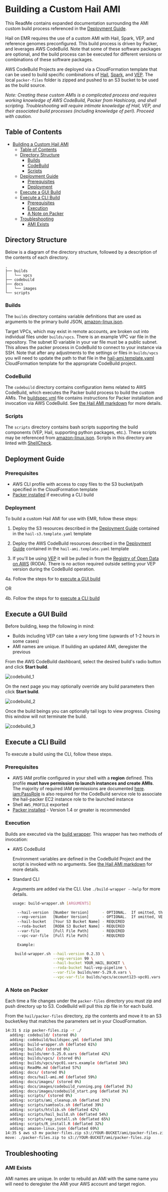 # Building a Custom Hail AMI

This ReadMe contains expanded documentation surrounding the AMI custom build process referenced in the [Deployment Guide](/readme.md#deployment-guide).

Hail on EMR requires the use of a custom AMI with Hail, Spark, VEP, and reference genomes preconfigured.  This build process is driven by Packer, and leverages AWS CodeBuild.  Note that some of these software packages are optional, and the build process can be executed for different versions or combinations of these software packages.

AWS CodeBuild Projects are deployed via a CloudFormation template that can be used to build specific combinations of [Hail](https://hail.is), [Spark](https://docs.aws.amazon.com/emr/latest/ReleaseGuide/emr-spark.html), and [VEP](https://useast.ensembl.org/info/docs/tools/vep/index.html).  The local `packer-files` folder is zipped and pushed to an S3 bucket to be used as the build source.

_Note:  Creating these custom AMIs is a complicated process and requires working knowledge of AWS CodeBuild, Packer from Hashicorp, and shell scripting.  Troubleshooting will require intimate knowledge of Hail, VEP, and their associated build processes (including knowledge of perl).  Proceed with caution._

## Table of Contents

- [Building a Custom Hail AMI](#building-a-custom-hail-ami)
  - [Table of Contents](#table-of-contents)
  - [Directory Structure](#directory-structure)
    - [Builds](#builds)
    - [CodeBuild](#codebuild)
    - [Scripts](#scripts)
  - [Deployment Guide](#deployment-guide)
    - [Prerequisites](#prerequisites)
    - [Deployment](#deployment)
  - [Execute a GUI Build](#execute-a-gui-build)
  - [Execute a CLI Build](#execute-a-cli-build)
    - [Prerequisites](#prerequisites-1)
    - [Execution](#execution)
    - [A Note on Packer](#a-note-on-packer)
  - [Troubleshooting](#troubleshooting)
    - [AMI Exists](#ami-exists)

## Directory Structure

Below is a diagram of the directory structure, followed by a description of the contents of each directory.

```tree -L 3
.
├── builds
│   └── vpcs
├── codebuild
├── docs
│   └── images
└── scripts
```

### Builds

The `builds` directory contains variable definitions that are used as arguments to the primary build JSON, [amazon-linux.json](amazon-linux.json).

Target VPCs, which may exist in remote accounts, are broken out into individual files under `builds/vpcs`.  There is an example VPC var file in the repository.  The subnet ID variable in your var file must be a public subnet.  This allows the packer process in CodeBuild to connect to your instance via SSH.   Note that after any adjustments to the settings or files in `builds/vpcs` you will need to update the path to that file in the [hail-ami.template.yaml](../hail-ami.template.yaml) CloudFormation template for the appropriate CodeBuild project.

### CodeBuild

The `codebuild` directory contains configuration items related to AWS CodeBuild, which executes the Packer build process to build the custom AMIs.  The [buildspec.yml](codebuild/buildspec.yml) file contains instructions for Packer installation and invocation via AWS CodeBuild.  See [the Hail AMI markdown](docs/hail-ami.md) for more details.

### Scripts

The `scripts` directory contains bash scripts supporting the build components (VEP, Hail, supporting python packages, etc.).  These scripts may be referenced from [amazon-linux.json](amazon-linux.json).  Scripts in this directory are linted with [ShellCheck](https://github.com/koalaman/shellcheck).

## Deployment Guide

### Prerequisites

- AWS CLI profile with access to copy files to the S3 bucket/path specified in the CloudFormation template
- [Packer installed](https://www.packer.io/downloads.html) if executing a CLI build

### Deployment

To build a custom Hail AMI for use with EMR, follow these steps:

1. Deploy the S3 resources described in the [Deployment Guide](/readme.md#deployment-guide) contained in the `hail-s3.template.yaml` template

2. Deploy the AWS CodeBuild resources described in the [Deployment Guide](/readme.md#deployment-guide) contained in the `hail-ami.template.yaml` template

3. If you'll be using [VEP](https://useast.ensembl.org/info/docs/tools/vep/index.html) it will be pulled in from the [Registry of Open Data on AWS](https://registry.opendata.aws) (RODA).  There is no action required outside setting your VEP version during the CodeBuild operation.

4a. Follow the steps for to [execute a GUI build](#execute-a-gui-build)

OR

4b. Follow the steps for to [execute a CLI build](#execute-a-cli-build)

## Execute a GUI Build

Before building, keep the following in mind:

- Builds including VEP can take a _very_ long time (upwards of 1-2 hours in some cases)
- AMI names are unique.  If building an updated AMI, deregister the previous

From the AWS CodeBuild dashboard, select the desired build's radio button and click **Start build**.

![codebuild_1](images/ami/codebuild_start.png)

On the next page you may optionally override any build parameters then click **Start build**.

![codebuild_2](images/ami/codebuild_envrionment_override_vep.png)

Once the build beings you can optionally tail logs to view progress.  Closing this window will not terminate the build.

![codebuild_3](images/ami/codebuild_running.png)

## Execute a CLI Build

To execute a build using the CLI, follow these steps.

### Prerequisites

- AWS IAM profile configured in your shell with a **region** defined. This profile **must have permission to launch instances and create AMIs**.  The majority of required IAM permissions are documented [here](https://www.packer.io/docs/builders/amazon.html).  [iam:PassRole](https://docs.aws.amazon.com/IAM/latest/UserGuide/id_roles_use_passrole.html) is also required for the CodeBuild service role to associate the hail-packer EC2 instance role to the launched instance
- Shell `AWS_PROFILE` exported
- [Packer installed](https://www.packer.io/downloads.html) -  Version 1.4 or greater is recommended

### Execution

Builds are executed via the [build wrapper](build-wrapper.sh).  This wrapper has two methods of invocation:

- AWS CodeBuild

  Environment variables are defined in the CodeBuild Project and the script is invoked with no arguments.  See [the Hail AMI markdown](docs/hail-ami.md) for more details.

- Standard CLI

  Arguments are added via the CLI. Use `./build-wrapper --help` for more details.

  ```bash
  usage: build-wrapper.sh [ARGUMENTS]

    --hail-version  [Number Version]      - OPTIONAL.  If omitted, the current HEAD of master branch will be pulled.
    --vep-version   [Number Version]      - OPTIONAL.  If omitted, VEP will not be included.
    --hail-bucket   [Your S3 Bucket Name] - REQUIRED
    --roda-bucket   [RODA S3 Bucket Name] - REQUIRED
    --var-file      [Full File Path]      - REQUIRED
    --vpc-var-file  [Full File Path]      - REQUIRED

    Example:

   build-wrapper.sh --hail-version 0.2.33 \
                    --vep-version 99 \
                    --hail-bucket YOUR_HAIL_BUCKET \
                    --roda-bucket hail-vep-pipeline \
                    --var-file builds/emr-5.29.0.vars \
                    --vpc-var-file builds/vpcs/account123-vpc01.vars
  ```

### A Note on Packer

Each time a file changes under the `packer-files` directory you must zip and push directory up to S3.  CodeBuild will pull this zip file in for each build.

From the `hail/packer-files` directory, zip the contents and move it to an S3 bucket/key that matches the parameters set in your CloudFormation.

```bash
14:31 $ zip packer-files.zip -r ./
  adding: codebuild/ (stored 0%)
  adding: codebuild/buildspec.yml (deflated 38%)
  adding: build-wrapper.sh (deflated 61%)
  adding: builds/ (stored 0%)
  adding: builds/emr-5.25.0.vars (deflated 42%)
  adding: builds/vpcs/ (stored 0%)
  adding: builds/vpcs/vpc01.vars.example (deflated 34%)
  adding: ReadMe.md (deflated 57%)
  adding: docs/ (stored 0%)
  adding: docs/hail-ami.md (deflated 59%)
  adding: docs/images/ (stored 0%)
  adding: docs/images/codebuild_running.png (deflated 3%)
  adding: docs/images/codebuild_start.png (deflated 3%)
  adding: scripts/ (stored 0%)
  adding: scripts/ami_cleanup.sh (deflated 37%)
  adding: scripts/samtools.sh (deflated 39%)
  adding: scripts/htslib.sh (deflated 42%)
  adding: scripts/hail_build.sh (deflated 54%)
  adding: scripts/vep_install.sh (deflated 65%)
  adding: scripts/R_install.R (deflated 32%)
  adding: amazon-linux.json (deflated 69%)
14:35 $ aws s3 mv packer-files.zip s3://YOUR-BUCKET/ami/packer-files.zip
move: ./packer-files.zip to s3://YOUR-BUCKET/ami/packer-files.zip
```

## Troubleshooting

### AMI Exists

AMI names are unique.  In order to rebuild an AMI with the same name you will need to deregister the AMI your AWS account and target region.
